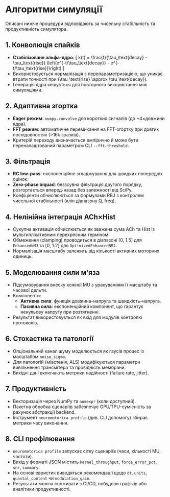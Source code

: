 # Алгоритми симуляції

Описані нижче процедури відповідають за чисельну стабільність та продуктивність симулятора.

## 1. Конволюція спайків
- **Стабілізоване альфа-ядро**:
  \[ k(t) = \frac{t}{\tau_\text{decay} - \tau_\text{rise}} \left(e^{-t/\tau_\text{decay}} - e^{-t/\tau_\text{rise}}\right) \]
- Використовується нормалізація з перепараметризацією, що уникає втрати точності при \(\tau_\text{rise} \approx \tau_\text{decay}\).
- Генерація ядра кешується для повторного використання між симуляціями.

## 2. Адаптивна згортка
- **Eager режим**: `numpy.convolve` для коротких сигналів (до ~4×довжини ядра).
- **FFT режим**: автоматичне перемикання на FFT-згортку при довгих послідовностях (>16k зразків).
- Критерій переходу визначається емпірично й може бути переналаштований параметром CLI `--fft-threshold`.

## 3. Фільтрація
- **RC low-pass**: експоненційне згладжування для швидких попередніх оцінок.
- **Zero-phase biquad**: беззсувна фільтрація другого порядку, розгортається вперед-назад без залежності від SciPy.
- Коефіцієнти обчислюються за формулами RBJ з контролем чисельної стабільності (кліп діапазону Q, freq).

## 4. Нелінійна інтеграція ACh×Hist
- Сукупна активація обчислюється як зважена сума ACh та Hist із мультиплікативним перехресним терміном.
- Обмеження (clamping) проводиться в діапазоні [0, 1.5] для `EnhancedNMJ` та [0, 1.2] для `OptimizedEnhancedNMJ`.
- Нормалізація масштабу залежить від кількості активних моторних одиниць.

## 5. Моделювання сили м'яза
- Підсумовування внеску кожної MU з урахуванням її масштабу та часової дельти.
- Компоненти:
  - **Активна сила**: функція довжина–напруга та швидкість–напруга.
  - **Пасивна сила**: експоненційний компонент, що гарантує ненульову напругу при розтягненні.
- Результат використовується як вхід для модулів контролю протоколів.

## 6. Стохастика та патології
- Опціональний канал шуму моделюється як гаусів процес із масштабом `noise_sigma`.
- Для патологій (міастенія, ALS) модифікуються параметри вивільнення трансмітера та провідність мембрани.
- Вихідні дані включають метрики надійності (failure rate, jitter).

## 7. Продуктивність
- Векторизація через NumPy та `numexpr` (коли доступний).
- Пакетна обробка сценаріїв забезпечує GPU/TPU-сумісність за рахунок абстракції backend.
- Інструмент `neuromotorica profile` (див. CLI допомогу) збирає метрики часу виконання.

## 8. CLI профілювання
- `neuromotorica profile` запускає сітку сценаріїв (часи, кількості MU, частоти).
- Вихід у форматі JSON містить `kernel_throughput`, `force_error_pct`, `snr`, `summary`.
- На основі евристик виводяться рекомендації щодо `dt`, `units`, `quantal_content` чи `modulation_gain`.
- Результати можна споживати з CI/CD, побудови графіків або аналітики продуктивності.
